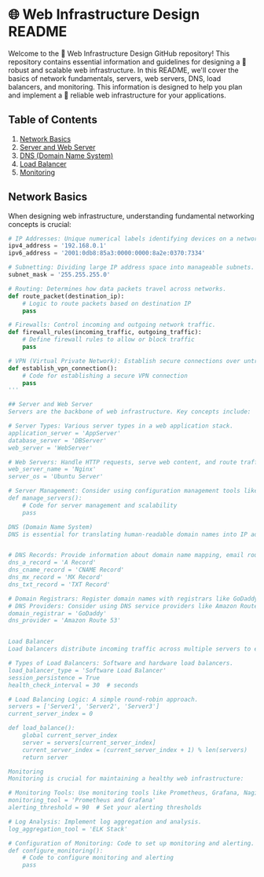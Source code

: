 # 🌐 Web Infrastructure Design README

Welcome to the 🚀 Web Infrastructure Design GitHub repository! This repository contains essential information and guidelines for designing a 💪 robust and scalable web infrastructure. In this README, we'll cover the basics of network fundamentals, servers, web servers, DNS, load balancers, and monitoring. This information is designed to help you plan and implement a 🌟 reliable web infrastructure for your applications.

## Table of Contents

1. [Network Basics](#network-basics)
2. [Server and Web Server](#server-and-web-server)
3. [DNS (Domain Name System)](#dns-domain-name-system)
4. [Load Balancer](#load-balancer)
5. [Monitoring](#monitoring)

## Network Basics

When designing web infrastructure, understanding fundamental networking concepts is crucial:

```python
# IP Addresses: Unique numerical labels identifying devices on a network.
ipv4_address = '192.168.0.1'
ipv6_address = '2001:0db8:85a3:0000:0000:8a2e:0370:7334'

# Subnetting: Dividing large IP address space into manageable subnets.
subnet_mask = '255.255.255.0'

# Routing: Determines how data packets travel across networks.
def route_packet(destination_ip):
    # Logic to route packets based on destination IP
    pass

# Firewalls: Control incoming and outgoing network traffic.
def firewall_rules(incoming_traffic, outgoing_traffic):
    # Define firewall rules to allow or block traffic
    pass

# VPN (Virtual Private Network): Establish secure connections over untrusted networks.
def establish_vpn_connection():
    # Code for establishing a secure VPN connection
    pass
'''

## Server and Web Server
Servers are the backbone of web infrastructure. Key concepts include:

# Server Types: Various server types in a web application stack.
application_server = 'AppServer'
database_server = 'DBServer'
web_server = 'WebServer'

# Web Servers: Handle HTTP requests, serve web content, and route traffic.
web_server_name = 'Nginx'
server_os = 'Ubuntu Server'

# Server Management: Consider using configuration management tools like Ansible or containerization technologies like Docker.
def manage_servers():
    # Code for server management and scalability
    pass

DNS (Domain Name System)
DNS is essential for translating human-readable domain names into IP addresses. Key points:


# DNS Records: Provide information about domain name mapping, email routing, and more.
dns_a_record = 'A Record'
dns_cname_record = 'CNAME Record'
dns_mx_record = 'MX Record'
dns_txt_record = 'TXT Record'

# Domain Registrars: Register domain names with registrars like GoDaddy or Namecheap.
# DNS Providers: Consider using DNS service providers like Amazon Route 53, Cloudflare, or Google Cloud DNS for scalable and reliable DNS management.
domain_registrar = 'GoDaddy'
dns_provider = 'Amazon Route 53'


Load Balancer
Load balancers distribute incoming traffic across multiple servers to ensure high availability, scalability, and reliability:

# Types of Load Balancers: Software and hardware load balancers.
load_balancer_type = 'Software Load Balancer'
session_persistence = True
health_check_interval = 30  # seconds

# Load Balancing Logic: A simple round-robin approach.
servers = ['Server1', 'Server2', 'Server3']
current_server_index = 0

def load_balance():
    global current_server_index
    server = servers[current_server_index]
    current_server_index = (current_server_index + 1) % len(servers)
    return server

Monitoring
Monitoring is crucial for maintaining a healthy web infrastructure:

# Monitoring Tools: Use monitoring tools like Prometheus, Grafana, Nagios, or cloud-specific solutions.
monitoring_tool = 'Prometheus and Grafana'
alerting_threshold = 90  # Set your alerting thresholds

# Log Analysis: Implement log aggregation and analysis.
log_aggregation_tool = 'ELK Stack'

# Configuration of Monitoring: Code to set up monitoring and alerting.
def configure_monitoring():
    # Code to configure monitoring and alerting
    pass
